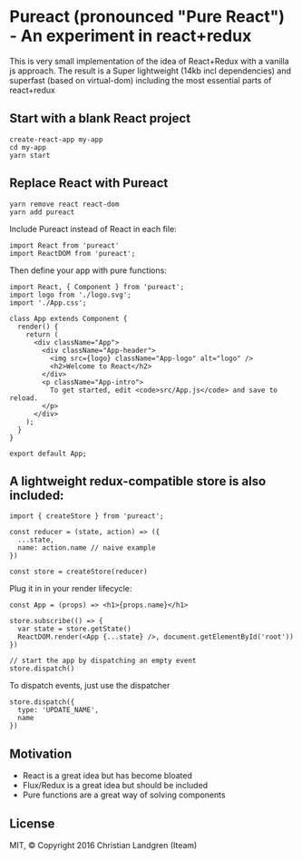 # Pureact (pronounced "Pure React") - An experiment in react+redux

This is very small implementation of the idea of React+Redux with a vanilla js approach. The result is a Super lightweight (14kb incl dependencies) and superfast (based on virtual-dom) including the most essential parts of react+redux 

## Start with a blank React project

    create-react-app my-app
    cd my-app
    yarn start

## Replace React with Pureact

    yarn remove react react-dom
    yarn add pureact

Include Pureact instead of React in each file:

    import React from 'pureact'
    import ReactDOM from 'pureact';

Then define your app with pure functions:

    import React, { Component } from 'pureact';
    import logo from './logo.svg';
    import './App.css';

    class App extends Component {
      render() {
        return (
          <div className="App">
            <div className="App-header">
              <img src={logo} className="App-logo" alt="logo" />
              <h2>Welcome to React</h2>
            </div>
            <p className="App-intro">
              To get started, edit <code>src/App.js</code> and save to reload.
            </p>
          </div>
        );
      }
    }

    export default App;

## A lightweight redux-compatible store is also included:

    import { createStore } from 'pureact';
    
    const reducer = (state, action) => ({
      ...state,
      name: action.name // naive example
    })

    const store = createStore(reducer)

Plug it in in your render lifecycle:

    const App = (props) => <h1>{props.name}</h1>

    store.subscribe(() => {
      var state = store.getState()
      ReactDOM.render(<App {...state} />, document.getElementById('root'))
    })

    // start the app by dispatching an empty event
    store.dispatch()

To dispatch events, just use the dispatcher

    store.dispatch({
      type: 'UPDATE_NAME',
      name
    })

## Motivation

- React is a great idea but has become bloated
- Flux/Redux is a great idea but should be included
- Pure functions are a great way of solving components

## License

MIT, &copy; Copyright 2016 Christian Landgren (Iteam)
